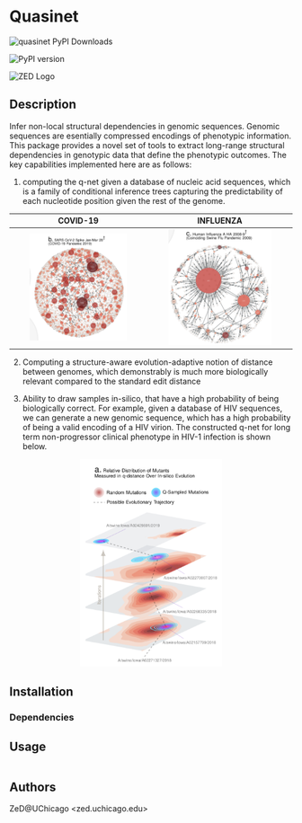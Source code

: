 # Quasinet

![quasinet PyPI Downloads](https://img.shields.io/pypi/dm/quasinet.svg)

![PyPI version](https://badge.fury.io/py/quasinet.svg)

![ZED Logo](http://zed.uchicago.edu/logo/logozed1.png)


## Description

Infer non-local structural dependencies in genomic sequences. Genomic sequences are esentially compressed encodings of phenotypic information. This package provides a novel set of tools to extract long-range structural dependencies in genotypic data that define the phenotypic outcomes. The key capabilities implemented here are as follows: 

1. computing the q-net given a database of nucleic acid sequences, which is a family of conditional inference trees capturing the predictability of each nucleotide position given the rest of the genome. 

COVID-19                   |  INFLUENZA
:-------------------------:|:-------------------------:
<img src="images/covid19.png" width="75%" height="75%">  |  <img src="images/influenza.png" width="75%" height="75%">


2. Computing a structure-aware evolution-adaptive notion of distance between genomes, which demonstrably is much more biologically relevant compared to the standard edit distance 

3. Ability to draw samples in-silico, that have a high probability of being biologically correct. For example, given a database of HIV sequences, we can generate a new genomic sequence, which has a high probability of being a valid encoding of a HIV virion. The constructed q-net for long term non-progressor clinical phenotype in HIV-1 infection is shown below.

<!-- ![Sampling](images/sampling.png){ width=25% } -->

<p align="center">
    <img src="images/sampling.png" width="50%" height="50%">
</p>

## Installation

### Dependencies

## Usage

```
```
 
## Authors

ZeD@UChicago <zed.uchicago.edu>